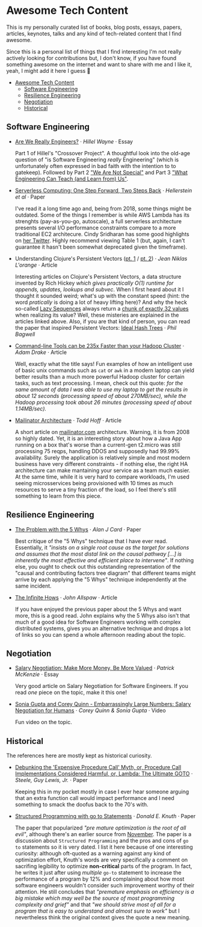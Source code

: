 # Awesome Tech Content

This is my personally curated list of books, blog posts, essays, papers, articles,
keynotes, talks and any kind of tech-related content that I find awesome.

Since this is a personal list of things that I find interesting I'm not really actively
looking for contributions but, I don't know, if you have found something awesome on the
internet and want to share with me and I like it, yeah, I might add it here I guess 😬

- [Awesome Tech Content](#awesome-tech-content)
  - [Software Engineering](#software-engineering)
  - [Resilience Engineering](#resilience-engineering)
  - [Negotiation](#negotiation)
  - [Historical](#historical)

## Software Engineering

- [Are We Really
  Engineers?](https://www.hillelwayne.com/post/crossover-project/are-we-really-engineers/)
  · _Hillel Wayne_ · Essay

    Part 1 of Hillel's "Crossover Project". A thoughtful look into the old-age question
    of "is Software Engineering _really_ Engineering" (which is unfortunately often
    expressed in bad faith with the intention to to gatekeep). Followed by Part 2 ["We
    Are Not
    Special"](https://www.hillelwayne.com/post/crossover-project/we-are-not-special/)
    and Part 3 ["What Engineering Can Teach (and Learn from)
    Us"](https://www.hillelwayne.com/post/crossover-project/what-we-can-learn/).

- [Serverless Computing: One Step Forward, Two Steps
  Back](https://arxiv.org/pdf/1812.03651.pdf) · _Hellerstein et al_ · Paper

    I've read it a long time ago and, being from 2018, some things might be outdated.
    Some of the things I remember is while AWS Lambda has its strenghts (pay-as-you-go,
    autoscale), a full serverless architecture presents several I/O performance
    constraints compare to a more traditional EC2 architecure. Cindy Sridharan has some
    good highlights on [her
    Twitter](https://twitter.com/copyconstruct/status/1075086886610169857?s=20). Highly
    recommend viewing Table 1 (but, again, I can't guarantee it hasn't been somewhat
    deprecated given the timeframe).

- Understanding Clojure's Persistent Vectors ([pt.
  1](https://hypirion.com/musings/understanding-persistent-vector-pt-1) / [pt.
  2](https://hypirion.com/musings/understanding-persistent-vector-pt-2))  · _Jean Niklas
  L'orange_ · Article

    Interesting articles on Clojure's Persistent Vectors, a data structure invented by
    Rich Hickey _which gives practically O(1) runtime for appends, updates, lookups and
    subvec_. When I first heard about it I thought it sounded weird; what's up with the
    constant speed (hint: the word _pratically_ is doing a lot of heavy lifting here)?
    And why the heck so-called [Lazy Sequences](https://clojure.org/reference/sequences)
    always return a [chunk of exactly 32
    values](http://blog.fogus.me/2010/01/22/de-chunkifying-sequences-in-clojure/) when
    realizing its value? Well, these misteries are explained in the articles linked
    above. Also, if you are that kind of person, you can read the paper that inspired
    Persistent Vectors: [Ideal Hash
    Trees](http://lampwww.epfl.ch/papers/idealhashtrees.pdf) · _Phil Bagwell_

- [Command-line Tools can be 235x Faster than your Hadoop
  Cluster](https://adamdrake.com/command-line-tools-can-be-235x-faster-than-your-hadoop-cluster.html)
  · _Adam Drake_ · Article

  Well, exactly what the title says! Fun examples of how an intelligent use of basic
  unix commands such as `cat` or `awk` in a modern laptop can yield better results than
  a much more powerful Hadoop cluster for certain tasks, such as text processing. I
  mean, check out this quote: _for the same amount of data I was able to use my laptop
  to get the results in about 12 seconds (processing speed of about 270MB/sec), while
  the Hadoop processing took about 26 minutes (processing speed of about 1.14MB/sec)._

- [Mailinator Architecture](http://highscalability.com/mailinator-architecture) · _Todd
  Hoff_ · Article

  A short article on [mailinator.com](https://www.mailinator.com/) architecture.
  Warning, it is from 2008 so highly dated. Yet, it is an interesting story about how a
  Java App running on a box that's worse than a current-gen t2.micro was still
  processing 75 reqps, handling DDOS and supposedly had 99.99% availability. Surely
  the application is relatively simple and most modern business have very different
  constraints - if nothing else, the right HA architecture can make mantaining your
  service as a team much easier. At the same time, while it is very hard to compare
  workloads, I'm used seeing microsservices being provisioned with 10 times as much
  resources to serve a tiny fraction of the load, so I feel there's still something to
  learn from this piece.

## Resilience Engineering

- [The Problem with the 5 Whys](https://qualitysafety.bmj.com/content/26/8/671) · _Alan
  J Card_ · Paper

    Best critique of the "5 Whys" technique that I have ever read. Essentially, it
    _"insists on a single root cause as the target for solutions and assumes that the
    most distal link on the causal pathway [...] is inherently the most effective and
    efficient place to intervene"_. If nothing else, you ought to check out this
    outstanding representation of the "causal and contributing factors tree diagram"
    that different teams might arrive by each applying the "5 Whys" technique
    independently at the same incident.

- [The Infinite Hows](https://www.oreilly.com/radar/the-infinite-hows/) · _John Allspaw_
  · Article

    If you have enjoyed the previous paper about the 5 Whys and want more, this is a
    good read. John explains why the 5 Whys also isn't that much of a good idea for
    Software Engineers working with complex distributed systems, gives you an
    alternative technique and drops a lot of links so you can spend a whole afternoon
    reading about the topic.

## Negotiation

- [Salary Negotiation: Make More Money, Be More
  Valued](https://www.kalzumeus.com/2012/01/23/salary-negotiation/) · _Patrick McKenzie_
  · Essay

    Very good article on Salary Negotiation for Software Engineers. If you read _one_
    piece on the topic, make it this one!

- [Sonia Gupta and Corey Quinn - Embarrassingly Large Numbers: Salary Negotiation for
  Humans](https://www.youtube.com/watch?v=jK6yrvsSaFs) · _Corey Quinn & Sonia Gupta_ ·
  Video

    Fun video on the topic.

## Historical

The references here are mostly kept as historical curiosity.

- [Debunking the 'Expensive Procedure Call' Myth, or, Procedure Call Implementations
  Considered Harmful, or, Lambda: The Ultimate
  GOTO](https://dspace.mit.edu/bitstream/handle/1721.1/5753/AIM-443.pdf) · _Steele, Guy
  Lewis, Jr._ · Paper

    Keeping this in my pocket mostly in case I ever hear someone arguing that an extra
    function call would impact performance and I need something to smack the doofus back
    to the 70's with.

- [Structured Programming with go to
  Statements](http://www.kohala.com/start/papers.others/knuth.dec74.html) · _Donald E.
  Knuth_ · Paper

    The paper that popularized _"pre mature optimization is the root of all evil"_,
    although there's an earlier source from
    [November](https://dl.acm.org/doi/pdf/10.1145/361604.361612). The paper is a
    discussion about `Structured Programming` and the pros and cons of `go to`
    statements so it is very dated. I list it here because of one interesting curiosity:
    although oft-quoted as a warning against any kind of optimization effort, Knuth's
    words are very specifically a comment on sacrifing legibility to optimize
    **non-critical** parts of the program. In fact, he writes it just after using
    _multiple_ `go-to` statement to increase the performance of a program by 12% and
    complaining about how most software engineers wouldn't consider such improvement
    worthy of their attention. He still concludes that _"premature emphasis on
    efficiency is a big mistake which may well be the source of most programming
    complexity and grief"_ and that _"we should strive most of all for a program that is
    easy to understand and almost sure to work"_ but I nevertheless think the original
    context gives the quote a new meaning.
